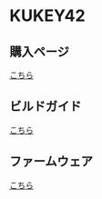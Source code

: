 # KUKEY42
## 購入ページ
[こちら](https://rkey.booth.pm/items/7144737)

## ビルドガイド
[こちら](BuildGuide/BuildGuide.md)

## ファームウェア
[こちら](https://github.com/r-Keys-kbd/zmk-config-KUKEY42)
